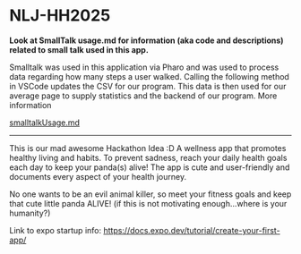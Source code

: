 # NLJ-HH2025

**Look at SmallTalk usage.md for information (aka code and descriptions) related to small talk used in this app.**

Smalltalk was used in this application via Pharo and was used to process data regarding how many steps a user walked. Calling the following method in VSCode updates the CSV for our program. This data is then used for our average page to supply statistics and the backend of our program. More information 

[smalltalkUsage.md]([url](https://github.com/l4phs/NLJ-HH2025/blob/main/smalltalkUsage.md))

------------------------------------------------------------------------------------------------------------------------------

This is our mad awesome Hackathon Idea :D
A wellness app that promotes healthy living and habits. To prevent sadness, reach your daily health goals each day to keep your panda(s) alive! The app is cute and user-friendly and documents every aspect of your health journey. 

No one wants to be an evil animal killer, so meet your fitness goals and keep that cute little panda ALIVE! (if this is not motivating enough...where is your humanity?)


Link to expo startup info: https://docs.expo.dev/tutorial/create-your-first-app/
